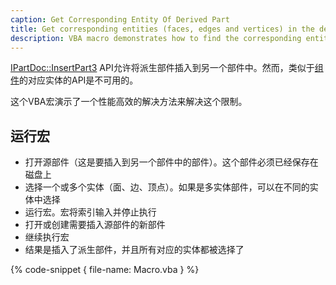 ```yaml
---
caption: Get Corresponding Entity Of Derived Part
title: Get corresponding entities (faces, edges and vertices) in the derived part using SOLIDWORKS API
description: VBA macro demonstrates how to find the corresponding entities from the input part in the derived part using SOLIDWORKS API
---
```

[IPartDoc::InsertPart3](https://help.solidworks.com/2019/english/api/sldworksapi/SolidWorks.Interop.sldworks~SolidWorks.Interop.sldworks.IPartDoc~InsertPart3.html) API允许将派生部件插入到另一个部件中。然而，类似于[组件](/solidworks-api/document/assembly/context#converting-the-pointers)的对应实体的API是不可用的。

这个VBA宏演示了一个性能高效的解决方法来解决这个限制。

## 运行宏

* 打开源部件（这是要插入到另一个部件中的部件）。这个部件必须已经保存在磁盘上
* 选择一个或多个实体（面、边、顶点）。如果是多实体部件，可以在不同的实体中选择
* 运行宏。宏将索引输入并停止执行
* 打开或创建需要插入源部件的新部件
* 继续执行宏
* 结果是插入了派生部件，并且所有对应的实体都被选择了

{% code-snippet { file-name: Macro.vba } %}